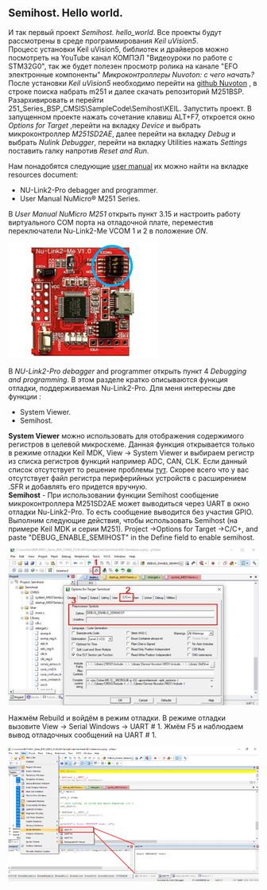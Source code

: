 ## Semihost. Hello world.  
И так первый проект *Semihost. hello_world*. Все проекты будут рассмотрены в среде программирования *Keil uVision5*.   
Процесс установки Keil uVision5, библиотек и драйверов можно посмотреть на YouTube канал КОМПЭЛ "Видеоуроки по работе с STM32G0", так же будет полезен просмотр ролика на канале "EFO электронные компоненты" *Микроконтроллеры Nuvoton: с чего начать?*  
После установки *Keil uVision5* необходимо перейти на [github Nuvoton](https://github.com/OpenNuvoton) , в строке поиска набрать m251 и далее скачать репозиторий M251BSP. Разархивировать и перейти 251_Series_BSP_CMSIS\SampleCode\Semihost\KEIL. Запустить проект. В запущенном проекте нажать сочетание клавиш ALT+F7,  откроется окно *Options for Target* ,перейти на вкладку *Device* и выбрать микроконтроллер *M251SD2AE*, далее перейти на вкладку *Debug* и выбрать *Nulink Debugger*,  перейти на вкладку Utilities нажать *Settings*  поставить галку напротив *Reset and Run*.   

Hам понадобятся следующие [user manual](https://www.nuvoton.com/products/microcontrollers/arm-cortex-m23-mcus/m251-m252-series) их можно найти на  вкладке resources document:   
+ NU-Link2-Pro debagger and programmer.  
+ User Manual NuMicro® M251 Series.  

В *User Manual NuMicro M251* открыть пункт 3.15 и настроить работу виртуального COM порта на отладочной плате, переместив  переключатели Nu-Link2-Me VCOM 1 и 2 в положение *ON*.   

![alt-текст](https://github.com/PivnevNikolay/Nuvoton-Development-Tool/blob/master/NuMaker-M251SD/001_Semihost/photos/001.jpg "")   

В *NU-Link2-Pro debagger* and programmer открыть пункт 4 *Debugging and programming*. В этом разделе кратко описываются функция отладки, поддерживаемая Nu-Link2-Pro. Для меня интересны две функции :  

+ System Viewer.
+ Semihost.  

**System Viewer** можно использовать для отображения содержимого регистров в целевой микросхеме. Данная функция открывается только в режиме отладки Keil MDK,  View → System Viewer и выбираем  регистр из  списка регистров функций  например ADC, CAN, CLK. Если данный список отсутствует то решение проблемы [тут](https://www.keil.com/support/man/docs/uv4/uv4_db_dbg_systemviewer_add.htm). Скорее всего что у вас отсутствует файл регистра периферийных устройств с расширением .SFR и добавлять его придется вручную.   
**Semihost** - При использовании функции Semihost сообщение микроконтроллера M251SD2AE может выводиться через UART в окно отладки Nu-Link2-Pro. То есть сообщение выводится без участия GPIO. Выполним следующие действия, чтобы использовать Semihost (на примере Keil MDK и серии M251). Project →Options for Target →C/C+, and paste
"DEBUG_ENABLE_SEMIHOST" in the Define field to enable semihost.   

![alt-текст](https://github.com/PivnevNikolay/Nuvoton-Development-Tool/blob/master/NuMaker-M251SD/001_Semihost/photos/002.jpg "")    

Нажмём Rebuild и войдём в режим отладки. В режиме отладки вызовите View → Serial Windows → UART # 1.  Жмём F5 и наблюдаем вывод отладочных сообщений на UART # 1.  

![alt-текст](https://github.com/PivnevNikolay/Nuvoton-Development-Tool/blob/master/NuMaker-M251SD/001_Semihost/photos/003.jpg "")    
 
